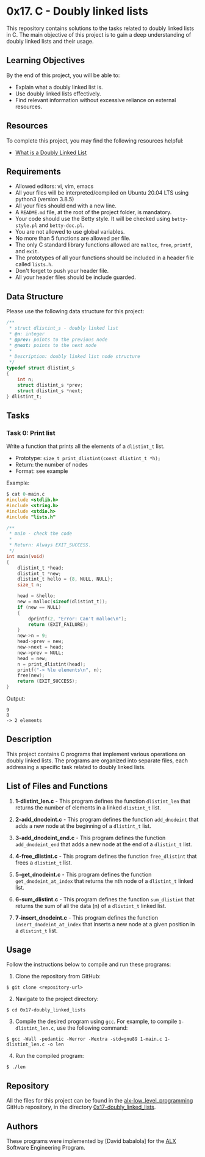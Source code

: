 # 0x17. C - Doubly linked lists

This repository contains solutions to the tasks related to doubly linked lists in C. The main objective of this project is to gain a deep understanding of doubly linked lists and their usage.

## Learning Objectives

By the end of this project, you will be able to:

- Explain what a doubly linked list is.
- Use doubly linked lists effectively.
- Find relevant information without excessive reliance on external resources.

## Resources

To complete this project, you may find the following resources helpful:

- [What is a Doubly Linked List](https://en.wikipedia.org/wiki/Doubly_linked_list)

## Requirements

- Allowed editors: vi, vim, emacs
- All your files will be interpreted/compiled on Ubuntu 20.04 LTS using python3 (version 3.8.5)
- All your files should end with a new line.
- A `README.md` file, at the root of the project folder, is mandatory.
- Your code should use the Betty style. It will be checked using `betty-style.pl` and `betty-doc.pl`.
- You are not allowed to use global variables.
- No more than 5 functions are allowed per file.
- The only C standard library functions allowed are `malloc`, `free`, `printf`, and `exit`.
- The prototypes of all your functions should be included in a header file called `lists.h`.
- Don't forget to push your header file.
- All your header files should be include guarded.

## Data Structure

Please use the following data structure for this project:

```c
/**
 * struct dlistint_s - doubly linked list
 * @n: integer
 * @prev: points to the previous node
 * @next: points to the next node
 *
 * Description: doubly linked list node structure
 */
typedef struct dlistint_s
{
    int n;
    struct dlistint_s *prev;
    struct dlistint_s *next;
} dlistint_t;
```

## Tasks

### Task 0: Print list

Write a function that prints all the elements of a `dlistint_t` list.

- Prototype: `size_t print_dlistint(const dlistint_t *h);`
- Return: the number of nodes
- Format: see example

Example:
```c
$ cat 0-main.c
#include <stdlib.h>
#include <string.h>
#include <stdio.h>
#include "lists.h"

/**
 * main - check the code
 *
 * Return: Always EXIT_SUCCESS.
 */
int main(void)
{
    dlistint_t *head;
    dlistint_t *new;
    dlistint_t hello = {8, NULL, NULL};
    size_t n;

    head = &hello;
    new = malloc(sizeof(dlistint_t));
    if (new == NULL)
    {
        dprintf(2, "Error: Can't malloc\n");
        return (EXIT_FAILURE);
    }
    new->n = 9;
    head->prev = new;
    new->next = head;
    new->prev = NULL;
    head = new;
    n = print_dlistint(head);
    printf("-> %lu elements\n", n);
    free(new);
    return (EXIT_SUCCESS);
}
```

Output:
```
9
8
-> 2 elements
```

## Description
This project contains C programs that implement various operations on doubly linked lists. The programs are organized into separate files, each addressing a specific task related to doubly linked lists.

## List of Files and Functions
1. **1-dlistint_len.c** - This program defines the function `dlistint_len` that returns the number of elements in a linked `dlistint_t` list.

2. **2-add_dnodeint.c** - This program defines the function `add_dnodeint` that adds a new node at the beginning of a `dlistint_t` list.

3. **3-add_dnodeint_end.c** - This program defines the function `add_dnodeint_end` that adds a new node at the end of a `dlistint_t` list.

4. **4-free_dlistint.c** - This program defines the function `free_dlistint` that frees a `dlistint_t` list.

5. **5-get_dnodeint.c** - This program defines the function `get_dnodeint_at_index` that returns the nth node of a `dlistint_t` linked list.

6. **6-sum_dlistint.c** - This program defines the function `sum_dlistint` that returns the sum of all the data (n) of a `dlistint_t` linked list.

7. **7-insert_dnodeint.c** - This program defines the function `insert_dnodeint_at_index` that inserts a new node at a given position in a `dlistint_t` list.

## Usage
Follow the instructions below to compile and run these programs:

1. Clone the repository from GitHub:
```
$ git clone <repository-url>
```

2. Navigate to the project directory:
```
$ cd 0x17-doubly_linked_lists
```

3. Compile the desired program using `gcc`. For example, to compile `1-dlistint_len.c`, use the following command:
```
$ gcc -Wall -pedantic -Werror -Wextra -std=gnu89 1-main.c 1-dlistint_len.c -o len
```

4. Run the compiled program:
```
$ ./len
```

## Repository
All the files for this project can be found in the [alx-low_level_programming](https://github.com/user/alx-low_level_programming) GitHub repository, in the directory [0x17-doubly_linked_lists](https://github.com/user/alx-low_level_programming/tree/main/0x17-doubly_linked_lists).

## Authors
These programs were implemented by [David babalola] for the [ALX](https://www.alx.com/) Software Engineering Program.
